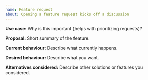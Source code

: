 ```yaml
---
name: Feature request
about: Opening a feature request kicks off a discussion
---
```


<!--

Thank you for suggesting an idea to improve InfluxDB IOx.

Have you read the contributing section of the README? Please do if you haven't.
https://github.com/influxdata/influxdb_iox/blob/main/README.md

* Please ask usage questions in the Influx Slack (there is an #influxdb-iox channel).
    * https://influxdata.com/slack
* If the feature you're interested in already has an open *or* closed ticket associated with it (please search) please don't add "+1" or "me too" comments. The Github reaction emojis are a way to indicate your support for something and will contribute to prioritisation.

-->
__Use case:__
Why is this important (helps with prioritizing requests)?

__Proposal:__
Short summary of the feature.

__Current behaviour:__
Describe what currently happens.

__Desired behaviour:__
Describe what you want.

__Alternatives considered:__
Describe other solutions or features you considered.
